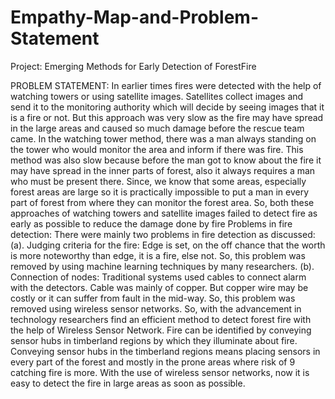 # Empathy-Map-and-Problem-Statement
Project: Emerging Methods for Early Detection of ForestFire

PROBLEM STATEMENT:
In earlier times fires were detected with the help of watching towers or using satellite images. 
Satellites collect images and send it to the monitoring authority which will decide by seeing images that it is a fire or not. 
But this approach was very slow as the fire may have spread in the large areas and caused so much damage before the rescue team came.
In the watching tower method, there was a man always standing on the tower who would monitor the area and inform if there was fire. 
This method was also slow because before the man got to know about the fire it may have spread in the inner parts of forest, also it always requires a man who must be 
present there. 
Since, we know that some areas, especially forest areas are large so it is practically impossible to put a man in every part of forest from where they can monitor 
the forest area. 
So, both these approaches of watching towers and satellite images failed to detect fire as early as possible to reduce the damage done by fire Problems in fire detection:
There were mainly two problems in fire detection as discussed:
(a). Judging criteria for the fire: Edge is set, on the off chance that the worth is more noteworthy than edge, it is a fire, else not. 
So, this problem was removed by using machine learning techniques by many researchers.
(b). Connection of nodes: Traditional systems used cables to connect alarm with the detectors. 
Cable was mainly of copper. But copper wire may be costly or it can suffer from fault in the mid-way. 
So, this problem was removed using wireless sensor networks.
So, with the advancement in technology researchers find an efficient method to detect forest fire with the help of Wireless Sensor Network. 
Fire can be identified by conveying sensor hubs in timberland regions by which they illuminate about fire. 
Conveying sensor hubs in the timberland regions means placing sensors in every part of the forest and mostly in the prone areas where risk of 9 catching fire is more. With the use of wireless sensor networks, now it is easy to detect the fire in large areas as soon as possible.
